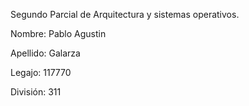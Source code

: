 Segundo Parcial de Arquitectura y sistemas operativos.

Nombre: Pablo Agustin

Apellido: Galarza

Legajo: 117770

División: 311
